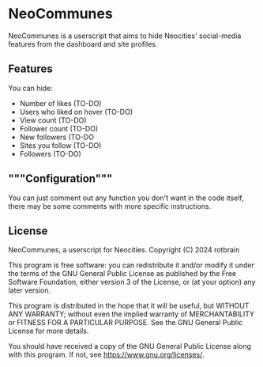 # NeoCommunes

NeoCommunes is a userscript that aims to hide Neocities' social-media features from the dashboard and site profiles.

## Features

You can hide:
* Number of likes (TO-DO)
* Users who liked on hover (TO-DO)
* View count (TO-DO)
* Follower count (TO-DO)
* New followers (TO-DO
* Sites you follow (TO-DO)
* Followers (TO-DO)

## """Configuration"""

You can just comment out any function you don't want in the code itself, there may be some comments with more specific instructions.

## License

NeoCommunes, a userscript for Neocities.
Copyright (C) 2024 rotbrain

This program is free software: you can redistribute it and/or modify
it under the terms of the GNU General Public License as published by
the Free Software Foundation, either version 3 of the License, or
(at your option) any later version.

This program is distributed in the hope that it will be useful,
but WITHOUT ANY WARRANTY; without even the implied warranty of
MERCHANTABILITY or FITNESS FOR A PARTICULAR PURPOSE.  See the
GNU General Public License for more details.

You should have received a copy of the GNU General Public License
along with this program.  If not, see <https://www.gnu.org/licenses/>.
